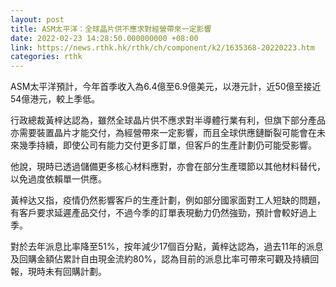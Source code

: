 ```yaml
---
layout: post
title: ASM太平洋：全球晶片供不應求對經營帶來一定影響
date: 2022-02-23 14:28:50.000000000 +08:00
link: https://news.rthk.hk/rthk/ch/component/k2/1635368-20220223.htm
categories: rthk
---
```


ASM太平洋預計，今年首季收入為6.4億至6.9億美元，以港元計，近50億至接近54億港元，較上季低。

行政總裁黃梓达認為，雖然全球晶片供不應求對半導體行業有利，但旗下部分產品亦需要裝置晶片才能交付，為經營帶來一定影響，而且全球供應鏈斷裂可能會在未來幾季持續，即使公司有能力交付更多訂單，但客戶的生產計劃仍可能受影響。

他說，現時已透過儲備更多核心材料應對，亦會在部分生產環節以其他材料替代，以免過度依賴單一供應。

黃梓达又指，疫情仍然影響客戶的生產計劃，例如部分國家面對工人短缺的問題，有客戶要求延遲產品交付，不過今季的訂單表現動力仍然強勁，預計會較好過上季。

對於去年派息比率降至51%，按年減少17個百分點，黃梓达認為，過去11年的派息及回購金額佔累計自由現金流約80%，認為目前的派息比率可帶來可觀及持續回報，現時未有回購計劃。
